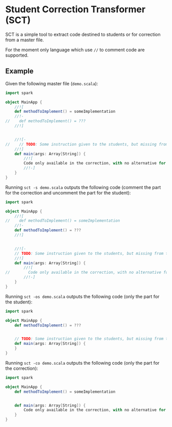 # Student Correction Transformer (SCT)

SCT is a simple tool to extract code destined to students or for correction from a master file.

For the moment only language which use `//` to comment code are supported.

## Example

Given the following master file (`demo.scala`):

```scala
import spark

object MainApp {
    //![
    def methodToImplement() = someImplementation
    //!-
//    def methodToImplement() = ???
    //!]


    //![-
//    // TODO: Some instruction given to the students, but missing from the correction.    
    //!]
    def main(args: Array[String]) {
        //![
        Code only available in the correction, with no alternative for student.
        //!-]  
    }
}
```

Running `sct -s demo.scala` outputs the following code (comment the part for the correction and uncomment the part for the student):

```scala
import spark

object MainApp {
    //![
//    def methodToImplement() = someImplementation
    //!-
    def methodToImplement() = ???
    //!]


    //![-
    // TODO: Some instruction given to the students, but missing from the correction.    
    //!]
    def main(args: Array[String]) {
        //![
//        Code only available in the correction, with no alternative for student.
        //!-]  
    }
}
```

Running `sct -os demo.scala` outputs the following code (only the part for the student):

```scala
import spark

object MainApp {
    def methodToImplement() = ???


    // TODO: Some instruction given to the students, but missing from the correction.    
    def main(args: Array[String]) {
    }
}
```

Running `sct -co demo.scala` outputs the following code (only the part for the correction):

```scala
import spark

object MainApp {
    def methodToImplement() = someImplementation


    def main(args: Array[String]) {
        Code only available in the correction, with no alternative for student.
    }
}
```
